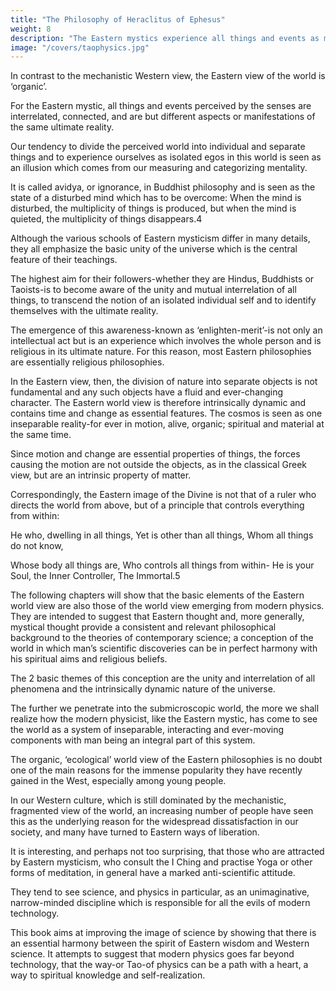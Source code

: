 ```yaml
---
title: "The Philosophy of Heraclitus of Ephesus"
weight: 8
description: "The Eastern mystics experience all things and events as manifestations of a basic oneness"
image: "/covers/taophysics.jpg"
---
```



In contrast to the mechanistic Western view, the Eastern view of the world is ‘organic’. 

For the Eastern mystic, all things and events perceived by the senses are interrelated, connected, and are but different aspects or manifestations of the same ultimate reality.

Our tendency to divide the perceived world into individual and separate things and to experience ourselves as isolated egos in this world is seen as an illusion which comes from our measuring and categorizing mentality. 

It is called avidya, or ignorance, in Buddhist philosophy and is seen as the state of a disturbed mind which has to be overcome: When the mind is disturbed, the multiplicity of things is produced, but when the mind is quieted, the multiplicity of things disappears.4

Although the various schools of Eastern mysticism differ in many details, they all emphasize the basic unity of the universe which is the central feature of their teachings. 

The highest aim for their followers-whether they are Hindus, Buddhists or Taoists-is to become aware of the unity and mutual interrelation of all things, to transcend the notion of an isolated individual self and to identify themselves with the ultimate reality.

The emergence of this awareness-known as ‘enlighten-merit’-is not only an intellectual act but is an experience which involves the whole person and is religious in its ultimate nature. For this reason, most Eastern philosophies are essentially religious philosophies.

In the Eastern view, then, the division of nature into separate objects is not fundamental and any such objects have a fluid and ever-changing character. The Eastern world view is therefore intrinsically dynamic and contains time and change as essential features. The cosmos is seen as one inseparable reality-for ever in motion, alive, organic; spiritual and material at the same time.

Since motion and change are essential properties of things, the forces causing the motion are not outside the objects, as in the classical Greek view, but are an intrinsic property of matter. 

Correspondingly, the Eastern image of the Divine is not that of a ruler who directs the world from above, but of a principle that controls everything from within:

He who, dwelling in all things,
Yet is other than all things,
Whom all things do not know,

Whose body all things are,
Who controls all things from within-
He is your Soul, the Inner Controller,
The Immortal.5

The following chapters will show that the basic elements of the Eastern world view are also those of the world view emerging from modern physics. They are intended to suggest that Eastern thought and, more generally, mystical thought provide a consistent and relevant philosophical background to the
theories of contemporary science; a conception of the world
in which man’s scientific discoveries can be in perfect harmony
with his spiritual aims and religious beliefs.

The 2 basic themes of this conception are the unity and interrelation of all phenomena and the intrinsically dynamic nature of the universe.

The further we penetrate into the submicroscopic world, the more we shall realize how the modern physicist, like the Eastern mystic, has come to see the world as a system of inseparable,
interacting and ever-moving components with man being an
integral part of this system.

The organic, ‘ecological’ world view of the Eastern philosophies is no doubt one of the main reasons for the immense popularity they have recently gained in the West, especially among young people. 

In our Western culture, which is still dominated by the mechanistic, fragmented view of the world,
an increasing number of people have seen this as the underlying reason for the widespread dissatisfaction in our society, and many have turned to Eastern ways of liberation. 

It is interesting, and perhaps not too surprising, that those who are attracted by Eastern mysticism, who consult the I Ching and practise Yoga or other forms of meditation, in general have a marked anti-scientific attitude. 

They tend to see science, and physics in particular, as an unimaginative, narrow-minded discipline which is responsible for all the evils of modern technology.

This book aims at improving the image of science by showing that there is an essential harmony between the spirit of Eastern wisdom and Western science. It attempts to suggest that modern physics goes far beyond technology, that the way-or Tao-of physics can be a path with a heart, a way to spiritual knowledge and self-realization.



